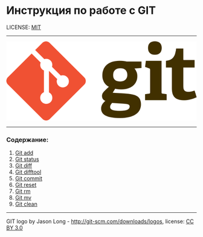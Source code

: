 # Инструкция по работе с GIT

LICENSE: [MIT](./license.md)
_ _ _
![git-logo](./640px-Git-logo.svg.png)
_ _ _
### Содержание:
1. [Git add](./add.md)
2. [Git status](./status.md)
3. [Git diff](./diff)
4. [Git difftool](./difftool.md)
5. [Git commit](./commit.md)
6. [Git reset](./reset.md)
7. [Git rm](./rm.md)
8. [Git mv](./rm)
9. [Git clean](./clean.md)
_ _ _
GIT logo by Jason Long - http://git-scm.com/downloads/logos, license: [CC BY 3.0](https://creativecommons.org/license/by/3.0)